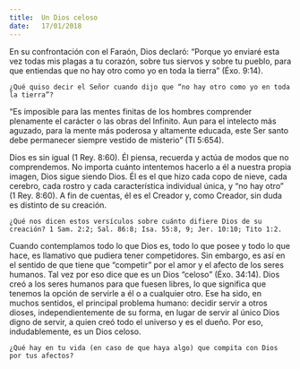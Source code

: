 ```yaml
---
title:  Un Dios celoso
date:   17/01/2018
---
```


En su confrontación con el Faraón, Dios declaró: “Porque yo enviaré esta vez todas mis plagas a tu corazón, sobre tus siervos y sobre tu pueblo, para que entiendas que no hay otro como yo en toda la tierra” (Éxo. 9:14).

`¿Qué quiso decir el Señor cuando dijo que “no hay otro como yo en toda la tierra”?`

“Es imposible para las mentes finitas de los hombres comprender plenamente el carácter o las obras del Infinito. Aun para el intelecto más aguzado, para la mente más poderosa y altamente educada, este Ser santo debe permanecer siempre vestido de misterio” (TI 5:654). 

Dios es sin igual (1 Rey. 8:60). Él piensa, recuerda y actúa de modos que no comprendemos. No importa cuánto intentemos hacerlo a él a nuestra propia imagen, Dios sigue siendo Dios. Él es el que hizo cada copo de nieve, cada cerebro, cada rostro y cada característica individual única, y “no hay otro” (1 Rey. 8:60). A fin de cuentas, él es el Creador y, como Creador, sin duda es distinto de su creación. 

`¿Qué nos dicen estos versículos sobre cuánto difiere Dios de su creación? 1 Sam. 2:2; Sal. 86:8; Isa. 55:8, 9; Jer. 10:10; Tito 1:2.`

Cuando contemplamos todo lo que Dios es, todo lo que posee y todo lo que hace, es llamativo que pudiera tener competidores. Sin embargo, es así en el sentido de que tiene que “competir” por el amor y el afecto de los seres humanos. Tal vez por eso dice que es un Dios “celoso” (Éxo. 34:14). Dios creó a los seres humanos para que fuesen libres, lo que significa que tenemos la opción de servirle a él o a cualquier otro. Ese ha sido, en muchos sentidos, el principal problema humano: decidir servir a otros dioses, independientemente de su forma, en lugar de servir al único Dios digno de servir, a quien creó todo el universo y es el dueño. Por eso, indudablemente, es un Dios celoso. 

`¿Qué hay en tu vida (en caso de que haya algo) que compita con Dios por tus afectos?`